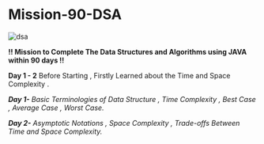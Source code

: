 # Mission-90-DSA
![dsa](https://user-images.githubusercontent.com/63275326/200905703-0bf38658-b041-45f8-b708-2f0e37c570ff.png)

**!! Mission to Complete The Data Structures and Algorithms using JAVA within 90 days !!**

**Day 1 - 2**
Before Starting , Firstly Learned about the Time and Space Complexity .


_**Day 1-** Basic Terminologies of Data Structure , Time Complexity , Best Case , Average Case , Worst Case._

_**Day 2-** Asymptotic Notations , Space Complexity , Trade-offs Between Time and Space Complexity._
